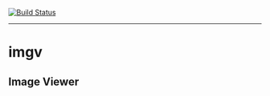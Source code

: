 <a href="https://travis-ci.org/MichaelMiller-/imgv" target="_blank">![Build Status](https://travis-ci.org/MichaelMiller-/imgv.svg?branch=master)</a>

---------------------------------------

# imgv
## Image Viewer
